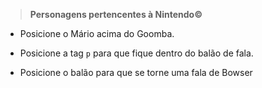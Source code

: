 
> **Personagens pertencentes à Nintendo©**

-   Posicione o Mário acima do Goomba.
    
-   Posicione a tag  `p`  para que fique dentro do balão de fala.
    
-   Posicione o balão para que se torne uma fala de Bowser